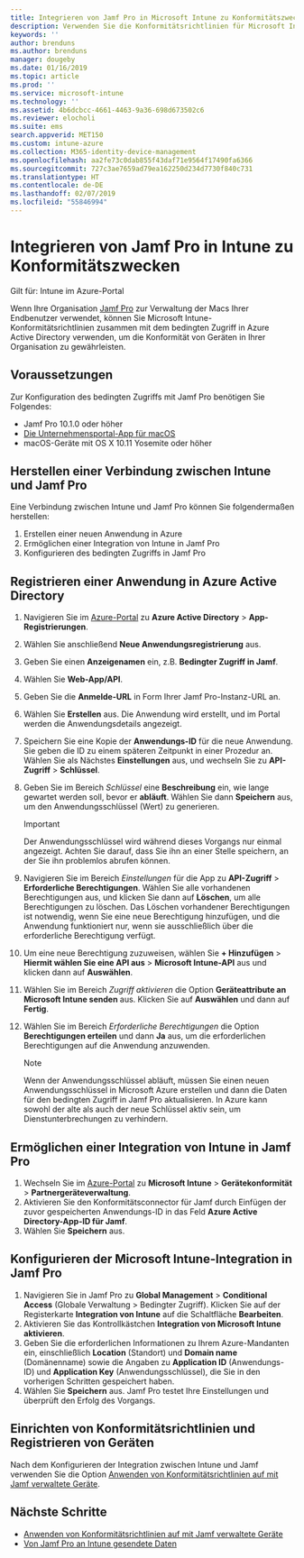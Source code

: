 ```yaml
---
title: Integrieren von Jamf Pro in Microsoft Intune zu Konformitätszwecken | Microsoft Intune
description: Verwenden Sie die Konformitätsrichtlinien für Microsoft Intune zusammen mit dem bedingten Zugriff auf Azure Active Directory, um mit Jamf verwaltete Geräte zu sichern.
keywords: ''
author: brenduns
ms.author: brenduns
manager: dougeby
ms.date: 01/16/2019
ms.topic: article
ms.prod: ''
ms.service: microsoft-intune
ms.technology: ''
ms.assetid: 4b6dcbcc-4661-4463-9a36-698d673502c6
ms.reviewer: elocholi
ms.suite: ems
search.appverid: MET150
ms.custom: intune-azure
ms.collection: M365-identity-device-management
ms.openlocfilehash: aa2fe73c0dab855f43daf71e9564f17490fa6366
ms.sourcegitcommit: 727c3ae7659ad79ea162250d234d7730f840c731
ms.translationtype: HT
ms.contentlocale: de-DE
ms.lasthandoff: 02/07/2019
ms.locfileid: "55846994"
---
```

# <a name="integrate-jamf-pro-with-intune-for-compliance"></a>Integrieren von Jamf Pro in Intune zu Konformitätszwecken

Gilt für: Intune im Azure-Portal

Wenn Ihre Organisation [Jamf Pro](https://www.jamf.com) zur Verwaltung der Macs Ihrer Endbenutzer verwendet, können Sie Microsoft Intune-Konformitätsrichtlinien zusammen mit dem bedingten Zugriff in Azure Active Directory verwenden, um die Konformität von Geräten in Ihrer Organisation zu gewährleisten.

## <a name="prerequisites"></a>Voraussetzungen

Zur Konfiguration des bedingten Zugriffs mit Jamf Pro benötigen Sie Folgendes:

- Jamf Pro 10.1.0 oder höher
- [Die Unternehmensportal-App für macOS](https://aka.ms/macoscompanyportal)
- macOS-Geräte mit OS X 10.11 Yosemite oder höher

## <a name="connecting-intune-to-jamf-pro"></a>Herstellen einer Verbindung zwischen Intune und Jamf Pro

Eine Verbindung zwischen Intune und Jamf Pro können Sie folgendermaßen herstellen:

1. Erstellen einer neuen Anwendung in Azure
2. Ermöglichen einer Integration von Intune in Jamf Pro
3. Konfigurieren des bedingten Zugriffs in Jamf Pro

## <a name="create-an-application-in-azure-active-directory"></a>Registrieren einer Anwendung in Azure Active Directory

1. Navigieren Sie im [Azure-Portal](https://portal.azure.com) zu **Azure Active Directory** > **App-Registrierungen**.
2. Wählen Sie anschließend **Neue Anwendungsregistrierung** aus.
3. Geben Sie einen **Anzeigenamen** ein, z.B. **Bedingter Zugriff in Jamf**.
4. Wählen Sie **Web-App/API**.
5. Geben Sie die **Anmelde-URL** in Form Ihrer Jamf Pro-Instanz-URL an.
6. Wählen Sie **Erstellen** aus. Die Anwendung wird erstellt, und im Portal werden die Anwendungsdetails angezeigt.
7. Speichern Sie eine Kopie der **Anwendungs-ID** für die neue Anwendung. Sie geben die ID zu einem späteren Zeitpunkt in einer Prozedur an. Wählen Sie als Nächstes **Einstellungen** aus, und wechseln Sie zu **API-Zugriff** > **Schlüssel**.
8. Geben Sie im Bereich *Schlüssel* eine **Beschreibung** ein, wie lange gewartet werden soll, bevor er **abläuft**. Wählen Sie dann **Speichern** aus, um den Anwendungsschlüssel (Wert) zu generieren.

   > [!IMPORTANT]
   > Der Anwendungsschlüssel wird während dieses Vorgangs nur einmal angezeigt. Achten Sie darauf, dass Sie ihn an einer Stelle speichern, an der Sie ihn problemlos abrufen können.

8. Navigieren Sie im Bereich *Einstellungen* für die App zu **API-Zugriff** > **Erforderliche Berechtigungen**. Wählen Sie alle vorhandenen Berechtigungen aus, und klicken Sie dann auf **Löschen**, um alle Berechtigungen zu löschen. Das Löschen vorhandener Berechtigungen ist notwendig, wenn Sie eine neue Berechtigung hinzufügen, und die Anwendung funktioniert nur, wenn sie ausschließlich über die erforderliche Berechtigung verfügt.  
9. Um eine neue Berechtigung zuzuweisen, wählen Sie **+ Hinzufügen** > **Hiermit wählen Sie eine API aus** > **Microsoft Intune-API** aus und klicken dann auf **Auswählen**.
10. Wählen Sie im Bereich *Zugriff aktivieren* die Option **Geräteattribute an Microsoft Intune senden** aus. Klicken Sie auf **Auswählen** und dann auf **Fertig**.
11. Wählen Sie im Bereich *Erforderliche Berechtigungen* die Option **Berechtigungen erteilen** und dann **Ja** aus, um die erforderlichen Berechtigungen auf die Anwendung anzuwenden.

    > [!NOTE]
    > Wenn der Anwendungsschlüssel abläuft, müssen Sie einen neuen Anwendungsschlüssel in Microsoft Azure erstellen und dann die Daten für den bedingten Zugriff in Jamf Pro aktualisieren. In Azure kann sowohl der alte als auch der neue Schlüssel aktiv sein, um Dienstunterbrechungen zu verhindern.

## <a name="enable-intune-to-integrate-with-jamf-pro"></a>Ermöglichen einer Integration von Intune in Jamf Pro

1. Wechseln Sie im [Azure-Portal](https://portal.azure.com) zu **Microsoft Intune** > **Gerätekonformität** > **Partnergeräteverwaltung**.
2. Aktivieren Sie den Konformitätsconnector für Jamf durch Einfügen der zuvor gespeicherten Anwendungs-ID in das Feld **Azure Active Directory-App-ID für Jamf**.
3. Wählen Sie **Speichern** aus.

## <a name="configure-microsoft-intune-integration-in-jamf-pro"></a>Konfigurieren der Microsoft Intune-Integration in Jamf Pro

1. Navigieren Sie in Jamf Pro zu **Global Management** > **Conditional Access** (Globale Verwaltung > Bedingter Zugriff). Klicken Sie auf der Registerkarte **Integration von Intune** auf die Schaltfläche **Bearbeiten**.
2. Aktivieren Sie das Kontrollkästchen **Integration von Microsoft Intune aktivieren**.
3. Geben Sie die erforderlichen Informationen zu Ihrem Azure-Mandanten ein, einschließlich **Location** (Standort) und **Domain name** (Domänenname) sowie die Angaben zu **Application ID** (Anwendungs-ID) und **Application Key** (Anwendungsschlüssel), die Sie in den vorherigen Schritten gespeichert haben.
4. Wählen Sie **Speichern** aus. Jamf Pro testet Ihre Einstellungen und überprüft den Erfolg des Vorgangs.

## <a name="set-up-compliance-policies-and-register-devices"></a>Einrichten von Konformitätsrichtlinien und Registrieren von Geräten

Nach dem Konfigurieren der Integration zwischen Intune und Jamf verwenden Sie die Option [Anwenden von Konformitätsrichtlinien auf mit Jamf verwaltete Geräte](conditional-access-assign-jamf.md).



## <a name="next-steps"></a>Nächste Schritte

- [Anwenden von Konformitätsrichtlinien auf mit Jamf verwaltete Geräte](conditional-access-assign-jamf.md)
- [Von Jamf Pro an Intune gesendete Daten](data-jamf-sends-to-intune.md)
